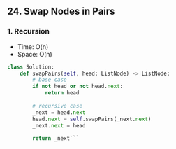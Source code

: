 ## 24. Swap Nodes in Pairs

### 1. Recursion
- Time: O(n)
- Space: O(n)
```Python
class Solution:
    def swapPairs(self, head: ListNode) -> ListNode:
        # base case
        if not head or not head.next:
            return head
        
        # recursive case
        _next = head.next
        head.next = self.swapPairs(_next.next)
        _next.next = head
        
        return _next```